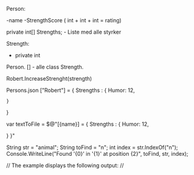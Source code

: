 Person:

-name
-StrengthScore ( int + int + int = rating)

private int[] Strengths; - Liste med alle styrker


Strength:
- private int







Person. []  - alle class Strength.



Robert.IncreaseStrenght(strength)


Persons.json
["Robert"] = {
    Strengths : {
        Humor: 12,

    }
}


var textToFile = $@"[{name}] = {
    Strengths : {
        Humor: 12,

}
}"


String str = "animal";
String toFind = "n";
int index = str.IndexOf("n");
Console.WriteLine("Found '{0}' in '{1}' at position {2}",
toFind, str, index);

// The example displays the following output:
//
